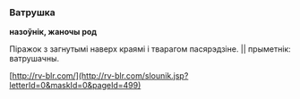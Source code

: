 ### Ватрушка
**назоўнік, жаночы род**

Піражок з загнутымі наверх краямі і тварагом пасярэдзіне. || прыметнік: ватрушачны.

<a rel="author">[http://rv-blr.com/](http://rv-blr.com/slounik.jsp?letterId=0&maskId=0&pageId=499)</a>

